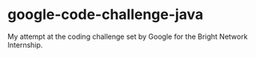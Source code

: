 # google-code-challenge-java
My attempt at the coding challenge set by Google for the Bright Network Internship.

